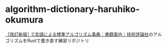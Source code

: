 # algorithm-dictionary-haruhiko-okumura
[［改訂新版］C言語による標準アルゴリズム事典：書籍案内｜技術評論社](https://gihyo.jp/book/2018/978-4-7741-9690-9)のアルゴリズムをRustで書き直す練習リポジトリ

